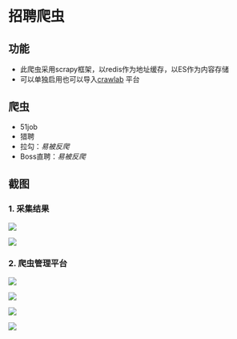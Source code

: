 # 招聘爬虫

## 功能

- 此爬虫采用scrapy框架，以redis作为地址缓存，以ES作为内容存储
- 可以单独启用也可以导入[crawlab](https://github.com/crawlab-team/crawlab) 平台

## 爬虫

- 51job
- 猎聘
- 拉勾：_易被反爬_
- Boss直聘：_易被反爬_

## 截图

### 1. 采集结果

![](https://oscimg.oschina.net/oscnet/up-b629086a42b70a9244c5f4ac04139dbd554.png)

![](https://oscimg.oschina.net/oscnet/up-6a181f18a1dcdfea43821a63b5e7c70e4db.png)

### 2. 爬虫管理平台

![](https://oscimg.oschina.net/oscnet/up-fbb17fb19ecfa3da0bbaa106457c183a463.png)

![](https://oscimg.oschina.net/oscnet/up-3a47dea57de50e5f62efb63ef0b378e23a4.png)

![](https://oscimg.oschina.net/oscnet/up-fca9e6a88c240d0875aa126e27a1359dbd3.png)

![](https://oscimg.oschina.net/oscnet/up-923e40a021d6600421d816e96e432d68ed0.png)